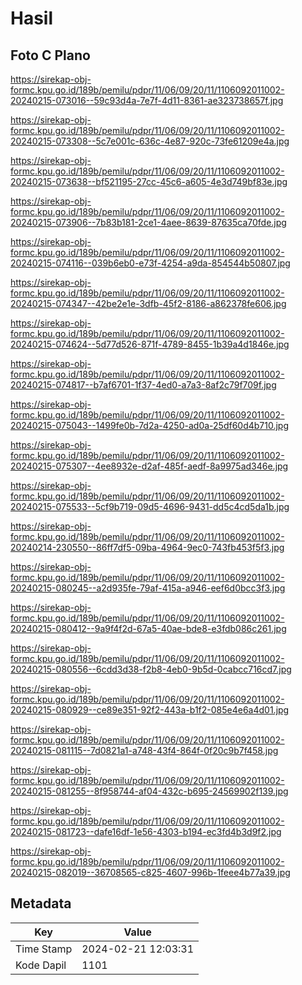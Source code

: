 # Hasil

## Foto C Plano

https://sirekap-obj-formc.kpu.go.id/189b/pemilu/pdpr/11/06/09/20/11/1106092011002-20240215-073016--59c93d4a-7e7f-4d11-8361-ae323738657f.jpg

https://sirekap-obj-formc.kpu.go.id/189b/pemilu/pdpr/11/06/09/20/11/1106092011002-20240215-073308--5c7e001c-636c-4e87-920c-73fe61209e4a.jpg

https://sirekap-obj-formc.kpu.go.id/189b/pemilu/pdpr/11/06/09/20/11/1106092011002-20240215-073638--bf521195-27cc-45c6-a605-4e3d749bf83e.jpg

https://sirekap-obj-formc.kpu.go.id/189b/pemilu/pdpr/11/06/09/20/11/1106092011002-20240215-073906--7b83b181-2ce1-4aee-8639-87635ca70fde.jpg

https://sirekap-obj-formc.kpu.go.id/189b/pemilu/pdpr/11/06/09/20/11/1106092011002-20240215-074116--039b6eb0-e73f-4254-a9da-854544b50807.jpg

https://sirekap-obj-formc.kpu.go.id/189b/pemilu/pdpr/11/06/09/20/11/1106092011002-20240215-074347--42be2e1e-3dfb-45f2-8186-a862378fe606.jpg

https://sirekap-obj-formc.kpu.go.id/189b/pemilu/pdpr/11/06/09/20/11/1106092011002-20240215-074624--5d77d526-871f-4789-8455-1b39a4d1846e.jpg

https://sirekap-obj-formc.kpu.go.id/189b/pemilu/pdpr/11/06/09/20/11/1106092011002-20240215-074817--b7af6701-1f37-4ed0-a7a3-8af2c79f709f.jpg

https://sirekap-obj-formc.kpu.go.id/189b/pemilu/pdpr/11/06/09/20/11/1106092011002-20240215-075043--1499fe0b-7d2a-4250-ad0a-25df60d4b710.jpg

https://sirekap-obj-formc.kpu.go.id/189b/pemilu/pdpr/11/06/09/20/11/1106092011002-20240215-075307--4ee8932e-d2af-485f-aedf-8a9975ad346e.jpg

https://sirekap-obj-formc.kpu.go.id/189b/pemilu/pdpr/11/06/09/20/11/1106092011002-20240215-075533--5cf9b719-09d5-4696-9431-dd5c4cd5da1b.jpg

https://sirekap-obj-formc.kpu.go.id/189b/pemilu/pdpr/11/06/09/20/11/1106092011002-20240214-230550--86ff7df5-09ba-4964-9ec0-743fb453f5f3.jpg

https://sirekap-obj-formc.kpu.go.id/189b/pemilu/pdpr/11/06/09/20/11/1106092011002-20240215-080245--a2d935fe-79af-415a-a946-eef6d0bcc3f3.jpg

https://sirekap-obj-formc.kpu.go.id/189b/pemilu/pdpr/11/06/09/20/11/1106092011002-20240215-080412--9a9f4f2d-67a5-40ae-bde8-e3fdb086c261.jpg

https://sirekap-obj-formc.kpu.go.id/189b/pemilu/pdpr/11/06/09/20/11/1106092011002-20240215-080556--6cdd3d38-f2b8-4eb0-9b5d-0cabcc716cd7.jpg

https://sirekap-obj-formc.kpu.go.id/189b/pemilu/pdpr/11/06/09/20/11/1106092011002-20240215-080929--ce89e351-92f2-443a-b1f2-085e4e6a4d01.jpg

https://sirekap-obj-formc.kpu.go.id/189b/pemilu/pdpr/11/06/09/20/11/1106092011002-20240215-081115--7d0821a1-a748-43f4-864f-0f20c9b7f458.jpg

https://sirekap-obj-formc.kpu.go.id/189b/pemilu/pdpr/11/06/09/20/11/1106092011002-20240215-081255--8f958744-af04-432c-b695-24569902f139.jpg

https://sirekap-obj-formc.kpu.go.id/189b/pemilu/pdpr/11/06/09/20/11/1106092011002-20240215-081723--dafe16df-1e56-4303-b194-ec3fd4b3d9f2.jpg

https://sirekap-obj-formc.kpu.go.id/189b/pemilu/pdpr/11/06/09/20/11/1106092011002-20240215-082019--36708565-c825-4607-996b-1feee4b77a39.jpg


## Metadata

| Key        | Value               |
| ---------- | ------------------- |
| Time Stamp | 2024-02-21 12:03:31 |
| Kode Dapil | 1101                |



